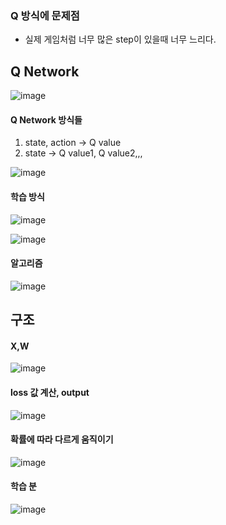 ### Q 방식에 문제점
* 실제 게임처럼 너무 많은 step이 있을때 너무 느리다.

## Q Network
![image](https://user-images.githubusercontent.com/63588046/222029244-6b8f1209-512b-406d-bfe0-8838139790ba.png)

#### Q Network 방식들
1. state, action -> Q value
2. state -> Q value1, Q value2,,,

![image](https://user-images.githubusercontent.com/63588046/222029509-1c904ced-06c9-4e12-8f9f-3b833507b3ff.png)

#### 학습 방식
![image](https://user-images.githubusercontent.com/63588046/222029695-40b8c2c6-577e-4309-b521-00854c961277.png)

![image](https://user-images.githubusercontent.com/63588046/222030539-5c3edb1b-0c63-417d-ba3f-c23a796e88a8.png)


#### 알고리즘
![image](https://user-images.githubusercontent.com/63588046/222034946-74455559-0782-4c7b-9ba4-ed768d1fb073.png)


## 구조
#### X,W
![image](https://user-images.githubusercontent.com/63588046/222035600-42cef138-370d-45c8-a91b-497a58f999c8.png)

#### loss 값 계산, output 
![image](https://user-images.githubusercontent.com/63588046/222035759-dba37bc8-8d6e-41cd-8206-f15da4297939.png)

#### 확률에 따라 다르게 움직이기
![image](https://user-images.githubusercontent.com/63588046/222035864-ca6c31ff-e971-434f-b430-735a76a4aa2a.png)


#### 학습 분
![image](https://user-images.githubusercontent.com/63588046/222035897-ca1c912e-0c8f-410b-96bd-99ce080b9561.png)
